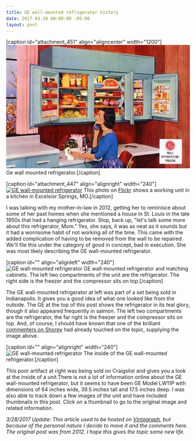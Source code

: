 ```yaml
---
title: GE wall-mounted refrigerator history
date: 2017-03-28 00:00:00 -05:00
layout: post
---
```


\[caption id="attachment\_451" align="aligncenter" width="1200"\][![](/assets/images/ge-wall-mounted-refrigerato_grande.jpg)](https://kenbooth.net/ge-wall-mounted-refrigerator/ge-wall-mounted-refrigerato_grande-2/) Ge wall mounted refrigerator.\[/caption\]

\[caption id="attachment\_447" align="alignright" width="240"\][![GE wall-mounted refrigerator](images/wall-mounted-ge-3_medium.jpeg)](https://kenbooth.net/wp-content/uploads/2017/03/wall-mounted-ge-3_medium.jpeg) This photo on [Flickr](http://www.flickr.com/photos/8492055@N08/2844163346/) shows a working unit in a kitchen in Excelsior Springs, MO.\[/caption\]

I was talking with my mother-in-law in 2012, getting her to reminisce about some of her past homes when she mentioned a house in St. Louis in the late 1950s that had a hanging refrigerator. Stop, back up, "let's talk some more about this refrigerator, Mom." Yes, she says, it was as neat as it sounds but it had a worrisome habit of not working all of the time. This came with the added complication of having to be removed from the wall to be repaired. We'll file this under the category of good in concept, bad in execution. She was most likely describing the GE wall-mounted refrigerator.

\[caption id="" align="alignleft" width="240"\]![GE wall-mounted refrigerator](https://cdn.shopify.com/s/files/1/0157/3938/files/wall-mounted-ge_medium.jpeg?2304) GE wall-mounted refrigerator and matching cabinets. The left two compartments of the unit are the refrigerator. The right side is the freezer and the compressor sits on top.\[/caption\]

The GE wall-mounted refrigerator at left was part of a set being sold in Indianapolis. It gives you a good idea of what one looked like from the outside. The GE at the top of this post shows the refrigerator in its teal glory, though it also appeared frequently in salmon. The left two compartments are the refrigerator, the far right is the freezer and the compressor sits on top. And, of course, I should have known that one of the brilliant [commenters on Shorpy](http://www.shorpy.com/node/3971#comment-37041) had already touched on the topic, supplying the image above.

\[caption id="" align="alignright" width="240"\]![GE wall-mounted refrigerator](https://cdn.shopify.com/s/files/1/0157/3938/files/wall-mounted-ge-2_medium.jpeg?2306) The inside of the GE wall-mounted refrigerator.\[/caption\]

This poor artifact at right was being sold on Craigslist and gives you a look at the inside of a unit.There is not a lot of information online about the GE wall-mounted refrigerator, but it seems to have been GE Model LW11P with dimensions of 64 inches wide, 39.5 inches tall and 17.5 inches deep. I was also able to track down a few images of the unit and have included thumbnails in this post. Click on a thumbnail to go to the original image and related information.

_3/28/2017 Update: This article used to be hosted on [Vintagraph](http://vintagraph.com), but because of the personal nature I decide to move it and the comments here. The original post was from 2012. I hope this gives the topic some new life._
